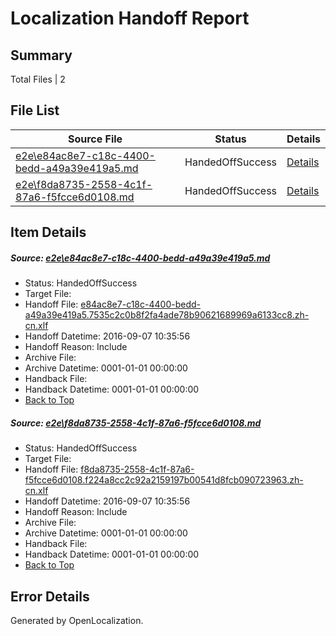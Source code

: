 # <a name='report-top'></a> Localization Handoff Report

## Summary
 Total Files | 2

## File List
 Source File | Status | Details 
 ----------- | ------ | ------- 
 [e2e\e84ac8e7-c18c-4400-bedd-a49a39e419a5.md](https://github.com/OpenLocalizationTestOrg/ol-test0/blob/c5d8fb16be31193244328eed6a8a95728630ab1c/e2e/e84ac8e7-c18c-4400-bedd-a49a39e419a5.md) | HandedOffSuccess | [Details](#2a3207c55935c02962b5884f6554071b0083a11e3)
 [e2e\f8da8735-2558-4c1f-87a6-f5fcce6d0108.md](https://github.com/OpenLocalizationTestOrg/ol-test0/blob/c5d8fb16be31193244328eed6a8a95728630ab1c/e2e/f8da8735-2558-4c1f-87a6-f5fcce6d0108.md) | HandedOffSuccess | [Details](#c4f614a8989b3ae7bd24780f8fede6540a10e64c4)

## Item Details
##### <a name='2a3207c55935c02962b5884f6554071b0083a11e3'></a> Source: [e2e\e84ac8e7-c18c-4400-bedd-a49a39e419a5.md](https://github.com/OpenLocalizationTestOrg/ol-test0/blob/c5d8fb16be31193244328eed6a8a95728630ab1c/e2e/e84ac8e7-c18c-4400-bedd-a49a39e419a5.md)
* Status: HandedOffSuccess
* Target File: 
* Handoff File: [e84ac8e7-c18c-4400-bedd-a49a39e419a5.7535c2c0b8f2fa4ade78b90621689969a6133cc8.zh-cn.xlf](https://github.com/OpenLocalizationTestOrg/ol-test0-handoff/blob/3a35d5654d7c9b88e1eff4f7d2d2788b304afb5d/ol-handoff/OpenLocalizationTestOrg/ol-test0-zhcn/ci/ht/e84ac8e7-c18c-4400-bedd-a49a39e419a5.7535c2c0b8f2fa4ade78b90621689969a6133cc8.zh-cn.xlf)
* Handoff Datetime: 2016-09-07 10:35:56
* Handoff Reason: Include
* Archive File: 
* Archive Datetime: 0001-01-01 00:00:00
* Handback File: 
* Handback Datetime: 0001-01-01 00:00:00
* [Back to Top](#report-top)

##### <a name='c4f614a8989b3ae7bd24780f8fede6540a10e64c4'></a> Source: [e2e\f8da8735-2558-4c1f-87a6-f5fcce6d0108.md](https://github.com/OpenLocalizationTestOrg/ol-test0/blob/c5d8fb16be31193244328eed6a8a95728630ab1c/e2e/f8da8735-2558-4c1f-87a6-f5fcce6d0108.md)
* Status: HandedOffSuccess
* Target File: 
* Handoff File: [f8da8735-2558-4c1f-87a6-f5fcce6d0108.f224a8cc2c92a2159197b00541d8fcb090723963.zh-cn.xlf](https://github.com/OpenLocalizationTestOrg/ol-test0-handoff/blob/3a35d5654d7c9b88e1eff4f7d2d2788b304afb5d/ol-handoff/OpenLocalizationTestOrg/ol-test0-zhcn/ci/ht/f8da8735-2558-4c1f-87a6-f5fcce6d0108.f224a8cc2c92a2159197b00541d8fcb090723963.zh-cn.xlf)
* Handoff Datetime: 2016-09-07 10:35:56
* Handoff Reason: Include
* Archive File: 
* Archive Datetime: 0001-01-01 00:00:00
* Handback File: 
* Handback Datetime: 0001-01-01 00:00:00
* [Back to Top](#report-top)


## Error Details

Generated by OpenLocalization.
